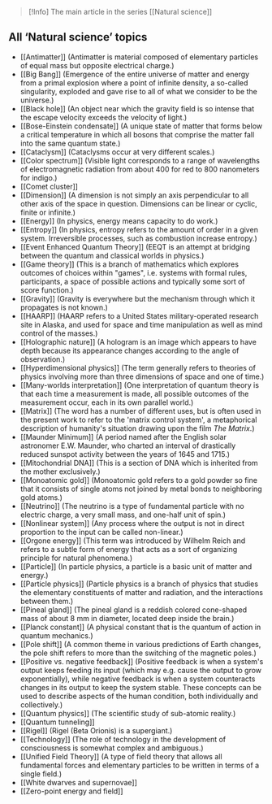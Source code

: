 
> [!Info] The main article in the series [[Natural science]]

All ‘Natural science’ topics
----------------------------

*   [[Antimatter]] (Antimatter is material composed of elementary particles of equal mass but opposite electrical charge.)
*   [[Big Bang]] (Emergence of the entire universe of matter and energy from a primal explosion where a point of infinite density, a so-called singularity, exploded and gave rise to all of what we consider to be the universe.)
*   [[Black hole]] (An object near which the gravity field is so intense that the escape velocity exceeds the velocity of light.)
*   [[Bose-Einstein condensate]] (A unique state of matter that forms below a critical temperature in which all bosons that comprise the matter fall into the same quantum state.)
*   [[Cataclysm]] (Cataclysms occur at very different scales.)
*   [[Color spectrum]] (Visible light corresponds to a range of wavelengths of electromagnetic radiation from about 400 for red to 800 nanometers for indigo.)
*   [[Comet cluster]]
*   [[Dimension]] (A dimension is not simply an axis perpendicular to all other axis of the space in question. Dimensions can be linear or cyclic, finite or infinite.)
*   [[Energy]] (In physics, energy means capacity to do work.)
*   [[Entropy]] (In physics, entropy refers to the amount of order in a given system. Irreversible processes, such as combustion increase entropy.)
*   [[Event Enhanced Quantum Theory]] (EEQT is an attempt at bridging between the quantum and classical worlds in physics.)
*   [[Game theory]] (This is a branch of mathematics which explores outcomes of choices within "games", i.e. systems with formal rules, participants, a space of possible actions and typically some sort of score function.)
*   [[Gravity]] (Gravity is everywhere but the mechanism through which it propagates is not known.)
*   [[HAARP]] (HAARP refers to a United States military-operated research site in Alaska, and used for space and time manipulation as well as mind control of the masses.)
*   [[Holographic nature]] (A hologram is an image which appears to have depth because its appearance changes according to the angle of observation.)
*   [[Hyperdimensional physics]] (The term generally refers to theories of physics involving more than three dimensions of space and one of time.)
*   [[Many-worlds interpretation]] (One interpretation of quantum theory is that each time a measurement is made, all possible outcomes of the measurement occur, each in its own parallel world.)
*   [[Matrix]] (The word has a number of different uses, but is often used in the present work to refer to the 'matrix control system', a metaphorical description of humanity's situation drawing upon the film _The Matrix_.)
*   [[Maunder Minimum]] (A period named after the English solar astronomer E.W. Maunder, who charted an interval of drastically reduced sunspot activity between the years of 1645 and 1715.)
*   [[Mitochondrial DNA]] (This is a section of DNA which is inherited from the mother exclusively.)
*   [[Monoatomic gold]] (Monoatomic gold refers to a gold powder so fine that it consists of single atoms not joined by metal bonds to neighboring gold atoms.)
*   [[Neutrino]] (The neutrino is a type of fundamental particle with no electric charge, a very small mass, and one-half unit of spin.)
*   [[Nonlinear system]] (Any process where the output is not in direct proportion to the input can be called non-linear.)
*   [[Orgone energy]] (This term was introduced by Wilhelm Reich and refers to a subtle form of energy that acts as a sort of organizing principle for natural phenomena.)
*   [[Particle]] (In particle physics, a particle is a basic unit of matter and energy.)
*   [[Particle physics]] (Particle physics is a branch of physics that studies the elementary constituents of matter and radiation, and the interactions between them.)
*   [[Pineal gland]] (The pineal gland is a reddish colored cone-shaped mass of about 8 mm in diameter, located deep inside the brain.)
*   [[Planck constant]] (A physical constant that is the quantum of action in quantum mechanics.)
*   [[Pole shift]] (A common theme in various predictions of Earth changes, the pole shift refers to more than the switching of the magnetic poles.)
*   [[Positive vs. negative feedback]] (Positive feedback is when a system's output keeps feeding its input (which may e.g. cause the output to grow exponentially), while negative feedback is when a system counteracts changes in its output to keep the system stable. These concepts can be used to describe aspects of the human condition, both individually and collectively.)
*   [[Quantum physics]] (The scientific study of sub-atomic reality.)
*   [[Quantum tunneling]]
*   [[Rigel]] (Rigel (Beta Orionis) is a supergiant.)
*   [[Technology]] (The role of technology in the development of consciousness is somewhat complex and ambiguous.)
*   [[Unified Field Theory]] (A type of field theory that allows all fundamental forces and elementary particles to be written in terms of a single field.)
*   [[White dwarves and supernovae]]
*   [[Zero-point energy and field]]